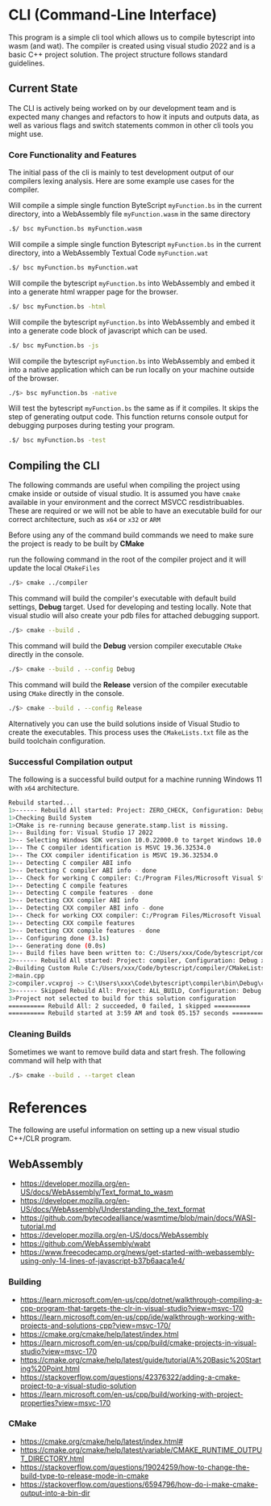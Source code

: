 # CLI (Command-Line Interface)

This program is a simple cli tool which allows us to compile bytescript into wasm (and wat). The compiler is created using visual studio 2022 and is a basic C++ project solution. The project structure follows standard guidelines. 

## Current State

The CLI is actively being worked on by our development team and is expected many changes and refactors to how it inputs and outputs data, as well as various flags and switch statements common in other cli tools you might use.

### Core Functionality and Features

The initial pass of the cli is mainly to test development output of our compilers lexing analysis. Here are some example use cases for the compiler.

Will compile a simple single function ByteScript `myFunction.bs` in the current directory, into a WebAssembly file `myFunction.wasm` in the same directory

```bash
.$/ bsc myFunction.bs myFunction.wasm
```

Will compile a simple single function Bytescript `myFunction.bs` in the current directory, into a WebAssembly Textual Code `myFunction.wat`

```bash
.$/ bsc myFunction.bs myFunction.wat
```

Will compile the bytescript `myFunction.bs` into WebAssembly and embed it into a generate html wrapper page for the browser.

```bash
.$/ bsc myFunction.bs -html
```
Will compile the bytescript `myFunction.bs` into WebAssembly and embed it into a generate code block of javascript which can be used.

```bash
.$/ bsc myFunction.bs -js
```

Will compile the bytescript `myFunction.bs` into WebAssembly and embed it into a native application which can be run locally on your machine outside of the browser.

```bash
./$> bsc myFunction.bs -native
```

Will test the bytescript `myFunction.bs` the same as if it compiles. It skips the step of generating output code. This function returns console output for debugging purposes during testing your program.

```bash
.$/ bsc myFunction.bs -test
```
 
## Compiling the CLI

The following commands are useful when compiling the project using cmake inside or outside of visual studio. It is assumed you have `cmake` available in your environment and the correct MSVCC resdistribuables. These are required or we will not be able to have an executable build for our correct architecture, such as `x64` or `x32` or `ARM`

Before using any of the command build commands we need to make sure the project is ready to be built by **CMake**

run the following command in the root of the compiler project and it will update the local `CMakeFiles`

```bash
./$> cmake ../compiler
```

This command will build the compiler's executable with default build settings, **Debug** target. Used for developing and testing locally. Note that visual studio will also create your pdb files for attached debugging support.

```bash
./$> cmake --build .
```

This command will build the **Debug** version compiler executable `CMake` directly in the console. 

```bash
./$> cmake --build . --config Debug
```

This command will build the **Release** version of the compiler executable using `CMake` directly in the console.

```bash
./$> cmake --build . --config Release
```

 Alternatively you can use the build solutions inside of Visual Studio to create the executables. This process uses the `CMakeLists.txt` file as the build toolchain configuration.
 
 ### Successful Compilation output
 
 The following is a successful build output for a machine running Windows 11 with `x64` architecture.
 
 ```bash
 Rebuild started...
1>------ Rebuild All started: Project: ZERO_CHECK, Configuration: Debug x64 ------
1>Checking Build System
1>CMake is re-running because generate.stamp.list is missing.
1>-- Building for: Visual Studio 17 2022
1>-- Selecting Windows SDK version 10.0.22000.0 to target Windows 10.0.22621.
1>-- The C compiler identification is MSVC 19.36.32534.0
1>-- The CXX compiler identification is MSVC 19.36.32534.0
1>-- Detecting C compiler ABI info
1>-- Detecting C compiler ABI info - done
1>-- Check for working C compiler: C:/Program Files/Microsoft Visual Studio/2022/Community/VC/Tools/MSVC/14.36.32532/bin/Hostx64/x64/cl.exe - skipped
1>-- Detecting C compile features
1>-- Detecting C compile features - done
1>-- Detecting CXX compiler ABI info
1>-- Detecting CXX compiler ABI info - done
1>-- Check for working CXX compiler: C:/Program Files/Microsoft Visual Studio/2022/Community/VC/Tools/MSVC/14.36.32532/bin/Hostx64/x64/cl.exe - skipped
1>-- Detecting CXX compile features
1>-- Detecting CXX compile features - done
1>-- Configuring done (3.1s)
1>-- Generating done (0.0s)
1>-- Build files have been written to: C:/Users/xxx/Code/bytescript/compiler
2>------ Rebuild All started: Project: compiler, Configuration: Debug x64 ------
2>Building Custom Rule C:/Users/xxx/Code/bytescript/compiler/CMakeLists.txt
2>main.cpp
2>compiler.vcxproj -> C:\Users\xxx\Code\bytescript\compiler\bin\Debug\compiler.exe
3>------ Skipped Rebuild All: Project: ALL_BUILD, Configuration: Debug x64 ------
3>Project not selected to build for this solution configuration 
========== Rebuild All: 2 succeeded, 0 failed, 1 skipped ==========
========== Rebuild started at 3:59 AM and took 05.157 seconds ==========
```




 ### Cleaning Builds
 
 Sometimes we want to remove build data and start fresh. The following command will help with that
 
 ```bash
 ./$> cmake --build . --target clean
 ```

# References

The following are useful information on setting up a new visual studio C++/CLR program. 

## WebAssembly

- https://developer.mozilla.org/en-US/docs/WebAssembly/Text_format_to_wasm
- https://developer.mozilla.org/en-US/docs/WebAssembly/Understanding_the_text_format
- https://github.com/bytecodealliance/wasmtime/blob/main/docs/WASI-tutorial.md
- https://developer.mozilla.org/en-US/docs/WebAssembly
- https://github.com/WebAssembly/wabt
- https://www.freecodecamp.org/news/get-started-with-webassembly-using-only-14-lines-of-javascript-b37b6aaca1e4/

### Building

- https://learn.microsoft.com/en-us/cpp/dotnet/walkthrough-compiling-a-cpp-program-that-targets-the-clr-in-visual-studio?view=msvc-170
- https://learn.microsoft.com/en-us/cpp/ide/walkthrough-working-with-projects-and-solutions-cpp?view=msvc-170/
- https://cmake.org/cmake/help/latest/index.html
- https://learn.microsoft.com/en-us/cpp/build/cmake-projects-in-visual-studio?view=msvc-170
- https://cmake.org/cmake/help/latest/guide/tutorial/A%20Basic%20Starting%20Point.html
- https://stackoverflow.com/questions/42376322/adding-a-cmake-project-to-a-visual-studio-solution
- https://learn.microsoft.com/en-us/cpp/build/working-with-project-properties?view=msvc-170

### CMake

- https://cmake.org/cmake/help/latest/index.html#
- https://cmake.org/cmake/help/latest/variable/CMAKE_RUNTIME_OUTPUT_DIRECTORY.html
- https://stackoverflow.com/questions/19024259/how-to-change-the-build-type-to-release-mode-in-cmake
- https://stackoverflow.com/questions/6594796/how-do-i-make-cmake-output-into-a-bin-dir